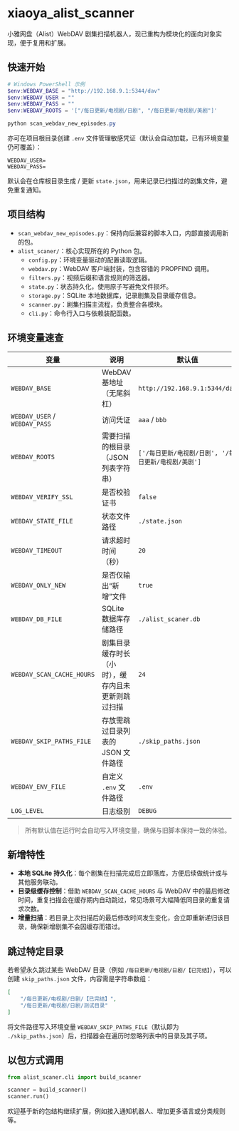 # xiaoya_alist_scanner

小雅网盘（Alist）WebDAV 剧集扫描机器人，现已重构为模块化的面向对象实现，便于复用和扩展。

## 快速开始

```powershell
# Windows PowerShell 示例
$env:WEBDAV_BASE = "http://192.168.9.1:5344/dav"
$env:WEBDAV_USER = ""
$env:WEBDAV_PASS = ""
$env:WEBDAV_ROOTS = '["/每日更新/电视剧/日剧", "/每日更新/电视剧/美剧"]'

python scan_webdav_new_episodes.py
```

亦可在项目根目录创建 `.env` 文件管理敏感凭证（默认会自动加载，已有环境变量仍可覆盖）：

```
WEBDAV_USER=
WEBDAV_PASS=
```

默认会在仓库根目录生成 / 更新 `state.json`，用来记录已扫描过的剧集文件，避免重复通知。

## 项目结构

- `scan_webdav_new_episodes.py`：保持向后兼容的脚本入口，内部直接调用新的包。  
- `alist_scaner/`：核心实现所在的 Python 包。
	- `config.py`：环境变量驱动的配置读取逻辑。
	- `webdav.py`：WebDAV 客户端封装，包含容错的 PROPFIND 调用。
	- `filters.py`：视频后缀和语言规则的筛选器。
	- `state.py`：状态持久化，使用原子写避免文件损坏。
	- `storage.py`：SQLite 本地数据库，记录剧集及目录缓存信息。
	- `scanner.py`：剧集扫描主流程，负责整合各模块。
	- `cli.py`：命令行入口与依赖装配函数。

## 环境变量速查

| 变量 | 说明 | 默认值 |
| --- | --- | --- |
| `WEBDAV_BASE` | WebDAV 基地址（无尾斜杠） | `http://192.168.9.1:5344/dav` |
| `WEBDAV_USER` / `WEBDAV_PASS` | 访问凭证 | `aaa` / `bbb` |
| `WEBDAV_ROOTS` | 需要扫描的根目录（JSON 列表字符串） | `['/每日更新/电视剧/日剧', '/每日更新/电视剧/美剧']` |
| `WEBDAV_VERIFY_SSL` | 是否校验证书 | `false` |
| `WEBDAV_STATE_FILE` | 状态文件路径 | `./state.json` |
| `WEBDAV_TIMEOUT` | 请求超时时间（秒） | `20` |
| `WEBDAV_ONLY_NEW` | 是否仅输出“新增”文件 | `true` |
| `WEBDAV_DB_FILE` | SQLite 数据库存储路径 | `./alist_scaner.db` |
| `WEBDAV_SCAN_CACHE_HOURS` | 剧集目录缓存时长（小时），缓存内且未更新则跳过扫描 | `24` |
| `WEBDAV_SKIP_PATHS_FILE` | 存放需跳过目录列表的 JSON 文件路径 | `./skip_paths.json` |
| `WEBDAV_ENV_FILE` | 自定义 `.env` 文件路径 | `.env` |
| `LOG_LEVEL` | 日志级别 | `DEBUG` |

> 所有默认值在运行时会自动写入环境变量，确保与旧脚本保持一致的体验。

## 新增特性

- **本地 SQLite 持久化**：每个剧集在扫描完成后立即落库，方便后续做统计或与其他服务联动。
- **目录级缓存控制**：借助 `WEBDAV_SCAN_CACHE_HOURS` 与 WebDAV 中的最后修改时间，重复扫描会在缓存期内自动跳过，常见场景可大幅降低同目录的重复请求次数。
- **增量扫描**：若目录上次扫描后的最后修改时间发生变化，会立即重新递归该目录，确保新增剧集不会因缓存而错过。

## 跳过特定目录

若希望永久跳过某些 WebDAV 目录（例如 `/每日更新/电视剧/日剧/【已完结】`），可以创建 `skip_paths.json` 文件，内容需是字符串数组：

```json
[
	"/每日更新/电视剧/日剧/【已完结】",
	"/每日更新/电视剧/日剧/测试目录"
]
```

将文件路径写入环境变量 `WEBDAV_SKIP_PATHS_FILE`（默认即为 `./skip_paths.json`）后，扫描器会在遍历时忽略列表中的目录及其子项。

## 以包方式调用

```python
from alist_scaner.cli import build_scanner

scanner = build_scanner()
scanner.run()
```

欢迎基于新的包结构继续扩展，例如接入通知机器人、增加更多语言或分类规则等。
